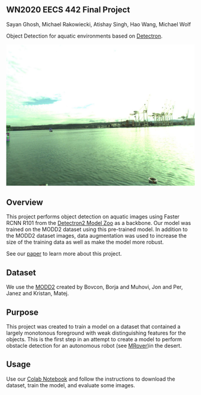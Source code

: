 ## WN2020 EECS 442 Final Project

Sayan Ghosh, Michael Rakowiecki, Atishay Singh, Hao Wang, Michael Wolf

Object Detection for aquatic environments based on [Detectron](https://github.com/facebookresearch/Detectron/).

<div align="center">
  <img src="https://github.com/wolfm/Obstacle-Detection-442/blob/master/baseline_800iter_custom_coco_eval_image1.png?raw=true"/>
</div>

## Overview

This project performs object detection on aquatic images using Faster RCNN R101 from the 
[Detectron2 Model Zoo](https://github.com/facebookresearch/detectron2/blob/master/MODEL_ZOO.md) as a backbone. 
Our model was trained on the MODD2 dataset using this pre-trained model. In addition to the MODD2 dataset images, data augmentation was 
used to increase the size of the training data as well as make the model more robust.

See our [paper](https://github.com/wolfm/Obstacle-Detection-442)
to learn more about this project.

## Dataset

We use the [MODD2](https://box.vicos.si/borja/viamaro/index.html) created by Bovcon, Borja and Muhovi, Jon and Per, Janez and Kristan, Matej.

## Purpose

This project was created to train a model on a dataset that contained a largely monotonous foreground with weak distinguishing features for the
objects. This is the first step in an attempt to create a model to perform obstacle detection for an autonomous robot (see [MRover](https://mrover.org/))in the desert.

## Usage

Use our [Colab Notebook](https://colab.research.google.com/drive/16jcaJoc6bCFAQ96jDe2HwtXj7BMD_-m5) and follow the instructions to download the dataset, 
train the model, and evaluate some images.